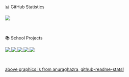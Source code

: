 📊 GitHub Statistics

<a href="https://github.com/pinkchocoa">
<img align="center" src="https://github-readme-stats.vercel.app/api?username=pinkchocoa&theme=tokyonight&show_icons=true&count_private=true&custom_title=&#9729;%20pinkchocoa%20&#9729;"/>
</a>


<br><br>
📚 School Projects

<a href="https://github.com/pinkchocoa/TraceTogether-Simulation">
<img align="center" src="https://github-readme-stats.vercel.app/api/pin/?username=pinkchocoa&repo=TraceTogether-Simulation&theme=tokyonight&show_icons=true"/>
</a>
<a href="https://github.com/pinkchocoa/VAI-Home-Automation">
<img align="center" src="https://github-readme-stats.vercel.app/api/pin/?username=pinkchocoa&repo=VAI-Home-Automation&theme=tokyonight&show_icons=true"/>
</a>
<a href="https://github.com/pinkchocoa/SIT-Time-Table-Grabber">
<img align="center" src="https://github-readme-stats.vercel.app/api/pin/?username=pinkchocoa&repo=SIT-Time-Table-Grabber&theme=tokyonight&show_icons=true"/>
</a>
<a href="https://github.com/pinkchocoa/CookieBlade">
<img align="center" src="https://github-readme-stats.vercel.app/api/pin/?username=pinkchocoa&repo=CookieBlade&theme=tokyonight&show_icons=true"/>
</a>
<a href="https://github.com/pinkchocoa/Operating-Systems-Assessed-Coursework">
<img align="center" src="https://github-readme-stats.vercel.app/api/pin/?username=pinkchocoa&repo=Operating-Systems-Assessed-Coursework&theme=tokyonight&show_icons=true"/>
</a>

<br><br>
<a href="https://github.com/anuraghazra/github-readme-stats">above graphics is from anuraghazra, github-readme-stats!</a>

<!--
**pinkchocoa/pinkchocoa** is a ✨ _special_ ✨ repository because its `README.md` (this file) appears on your GitHub profile.
![](https://github-readme-stats.vercel.app/api/top-langs/?username=pinkchocoa&theme=tokyonight&layout=compact&langs_count=10)
Here are some ideas to get you started:

- 🔭 I’m currently working on ...
- 🌱 I’m currently learning ...
- 👯 I’m looking to collaborate on ...
- 🤔 I’m looking for help with ...
- 💬 Ask me about ...
- 📫 How to reach me: ...
- 😄 Pronouns: ...
- ⚡ Fun fact: ...
-->
